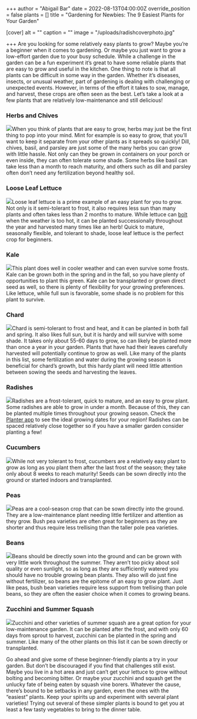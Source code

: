 +++
author = "Abigail Bar"
date = 2022-08-13T04:00:00Z
override_position = false
plants = []
title = "Gardening for Newbies: The 9 Easiest Plants for Your Garden"

[cover]
alt = ""
caption = ""
image = "/uploads/radishcoverphoto.jpg"

+++
Are you looking for some relatively easy plants to grow? Maybe you’re a beginner when it comes to gardening. Or maybe you just want to grow a low-effort garden due to your busy schedule. While a challenge in the garden can be a fun experiment it’s great to have some reliable plants that are easy to grow and useful in the kitchen. One thing to note is that all plants can be difficult in some way in the garden. Whether it’s diseases, insects, or unusual weather, part of gardening is dealing with challenging or unexpected events. However, in terms of the effort it takes to sow, manage, and harvest, these crops are often seen as the best. Let’s take a look at a few plants that are relatively low-maintenance and still delicious!

### Herbs and Chives

![](/uploads/parsleyblog4.jpg)When you think of plants that are easy to grow, herbs may just be the first thing to pop into your mind. Mint for example is so easy to grow, that you’ll want to keep it separate from your other plants as it spreads so quickly! Dill, chives, basil, and parsley are just some of the many herbs you can grow with little hassle. Not only can they be grown in containers on your porch or even inside, they can often tolerate some shade. Some herbs like basil can take less than a month to reach maturity, and others such as dill and parsley often don’t need any fertilization beyond healthy soil.

### Loose Leaf Lettuce

![](/uploads/lettuceblog4.jpg)Loose leaf lettuce is a prime example of an easy plant for you to grow. Not only is it semi-tolerant to frost, it also requires less sun than many plants and often takes less than 2 months to mature. While lettuce can [bolt](https://blog.planter.garden/posts/plant-bolting-a-seedy-situation/) when the weather is too hot, it can be planted successionally throughout the year and harvested many times like an herb! Quick to mature, seasonally flexible, and tolerant to shade, loose leaf lettuce is the perfect crop for beginners.

### Kale

![](/uploads/kaleblog4.jpg)This plant does well in cooler weather and can even survive some frosts. Kale can be grown both in the spring and in the fall, so you have plenty of opportunities to plant this green. Kale can be transplanted or grown direct seed as well, so there is plenty of flexibility for your growing preferences. Like lettuce, while full sun is favorable, some shade is no problem for this plant to survive.

### Chard

![](/uploads/chardblog4.jpg)Chard is semi-tolerant to frost and heat, and it can be planted in both fall and spring. It also likes full sun, but it is hardy and will survive with some shade. It takes only about 55-60 days to grow, so can likely be planted more than once a year in your garden. Plants that have had their leaves carefully harvested will potentially continue to grow as well. Like many of the plants in this list, some fertilization and water during the growing season is beneficial for chard’s growth, but this hardy plant will need little attention between sowing the seeds and harvesting the leaves.

### Radishes

![](/uploads/radishblog4.jpg)Radishes are a frost-tolerant, quick to mature, and an easy to grow plant. Some radishes are able to grow in under a month. Because of this, they can be planted multiple times throughout your growing season. Check the [Planter app](https://planter.garden/) to see the ideal growing dates for your region! Radishes can be spaced relatively close together so if you have a smaller garden consider planting a few!

### Cucumbers

![](/uploads/cucumberblog4.jpg)While not very tolerant to frost, cucumbers are a relatively easy plant to grow as long as you plant them after the last frost of the season; they take only about 8 weeks to reach maturity! Seeds can be sown directly into the ground or started indoors and transplanted.

### Peas

![](/uploads/peasblog4.jpg)Peas are a cool-season crop that can be sown directly into the ground. They are a low-maintenance plant needing little fertilizer and attention as they grow. Bush pea varieties are often great for beginners as they are shorter and thus require less trellising than the taller pole pea varieties.

### Beans

![](/uploads/beansblog4.jpg)Beans should be directly sown into the ground and can be grown with very little work throughout the summer. They aren’t too picky about soil quality or even sunlight, so as long as they are sufficiently watered you should have no trouble growing bean plants. They also will do just fine without fertilizer, so beans are the epitome of an easy to grow plant. Just like peas, bush bean varieties require less support from trellising than pole beans, so they are often the easier choice when it comes to growing beans.

### Zucchini and Summer Squash

![](/uploads/zucchiniblog4.jpg)Zucchini and other varieties of summer squash are a great option for your low-maintenance garden. It can be planted after the frost, and with only 60 days from sprout to harvest, zucchini can be planted in the spring and summer. Like many of the other plants on this list it can be sown directly or transplanted.

Go ahead and give some of these beginner-friendly plants a try in your garden. But don’t be discouraged if you find that challenges still exist. Maybe you live in a hot area and just can’t get your lettuce to grow without bolting and becoming bitter. Or maybe your zucchini and squash get the unlucky fate of being eaten by squash vine borers. Whatever the cause, there’s bound to be setbacks in any garden, even the ones with the “easiest” plants. Keep your spirits up and experiment with several plant varieties! Trying out several of these simpler plants is bound to get you at least a few tasty vegetables to bring to the dinner table.